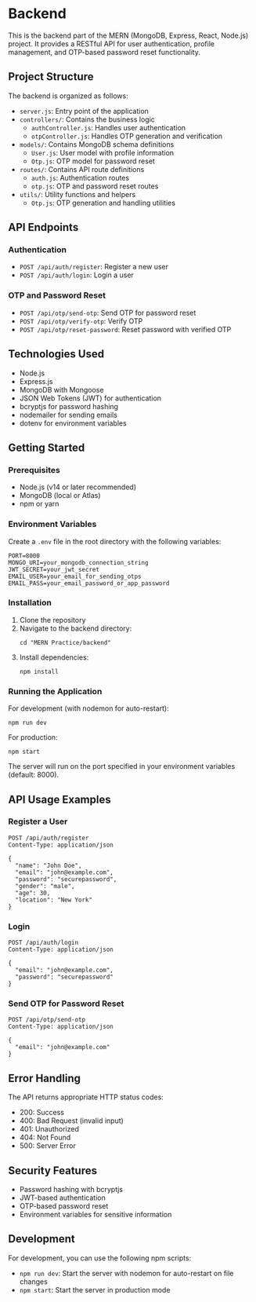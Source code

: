 # Backend

This is the backend part of the MERN (MongoDB, Express, React, Node.js) project. It provides a RESTful API for user authentication, profile management, and OTP-based password reset functionality.

## Project Structure

The backend is organized as follows:

- `server.js`: Entry point of the application
- `controllers/`: Contains the business logic
  - `authController.js`: Handles user authentication
  - `otpController.js`: Handles OTP generation and verification
- `models/`: Contains MongoDB schema definitions
  - `User.js`: User model with profile information
  - `Otp.js`: OTP model for password reset
- `routes/`: Contains API route definitions
  - `auth.js`: Authentication routes
  - `otp.js`: OTP and password reset routes
- `utils/`: Utility functions and helpers
  - `Otp.js`: OTP generation and handling utilities

## API Endpoints

### Authentication

- `POST /api/auth/register`: Register a new user
- `POST /api/auth/login`: Login a user

### OTP and Password Reset

- `POST /api/otp/send-otp`: Send OTP for password reset
- `POST /api/otp/verify-otp`: Verify OTP
- `POST /api/otp/reset-password`: Reset password with verified OTP

## Technologies Used

- Node.js
- Express.js
- MongoDB with Mongoose
- JSON Web Tokens (JWT) for authentication
- bcryptjs for password hashing
- nodemailer for sending emails
- dotenv for environment variables

## Getting Started

### Prerequisites

- Node.js (v14 or later recommended)
- MongoDB (local or Atlas)
- npm or yarn

### Environment Variables

Create a `.env` file in the root directory with the following variables:

```
PORT=8000
MONGO_URI=your_mongodb_connection_string
JWT_SECRET=your_jwt_secret
EMAIL_USER=your_email_for_sending_otps
EMAIL_PASS=your_email_password_or_app_password
```

### Installation

1. Clone the repository
2. Navigate to the backend directory:
   ```
   cd "MERN Practice/backend"
   ```
3. Install dependencies:
   ```
   npm install
   ```

### Running the Application

For development (with nodemon for auto-restart):

```
npm run dev
```

For production:

```
npm start
```

The server will run on the port specified in your environment variables (default: 8000).

## API Usage Examples

### Register a User

```
POST /api/auth/register
Content-Type: application/json

{
  "name": "John Doe",
  "email": "john@example.com",
  "password": "securepassword",
  "gender": "male",
  "age": 30,
  "location": "New York"
}
```

### Login

```
POST /api/auth/login
Content-Type: application/json

{
  "email": "john@example.com",
  "password": "securepassword"
}
```

### Send OTP for Password Reset

```
POST /api/otp/send-otp
Content-Type: application/json

{
  "email": "john@example.com"
}
```

## Error Handling

The API returns appropriate HTTP status codes:

- 200: Success
- 400: Bad Request (invalid input)
- 401: Unauthorized
- 404: Not Found
- 500: Server Error

## Security Features

- Password hashing with bcryptjs
- JWT-based authentication
- OTP-based password reset
- Environment variables for sensitive information

## Development

For development, you can use the following npm scripts:

- `npm run dev`: Start the server with nodemon for auto-restart on file changes
- `npm start`: Start the server in production mode
